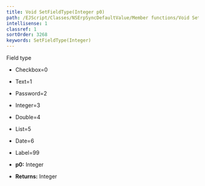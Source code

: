 ```yaml
---
title: Void SetFieldType(Integer p0)
path: /EJScript/Classes/NSErpSyncDefaultValue/Member functions/Void SetFieldType(Integer p_0)
intellisense: 1
classref: 1
sortOrder: 3268
keywords: SetFieldType(Integer)
---
```


Field type

* Checkbox=0
* Text=1
* Password=2
* Integer=3
* Double=4
* List=5
* Date=6
* Label=99	

* **p0:** Integer
* **Returns:** Integer

